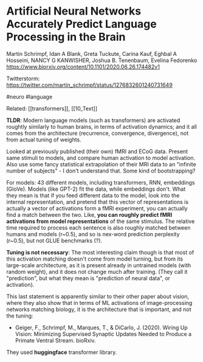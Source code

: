 # Artificial Neural Networks Accurately Predict Language Processing in the Brain

Martin Schrimpf,  Idan A Blank, Greta Tuckute, Carina Kauf, Eghbal A Hosseini, NANCY G KANWISHER, Joshua B. Tenenbaum, Evelina Fedorenko
https://www.biorxiv.org/content/10.1101/2020.06.26.174482v1

Twitterstorm:
https://twitter.com/martin_schrimpf/status/1276832601240731649

#neuro #language

Related: [[transformers]], [[10_Text]]

**TLDR**: Modern language models (such as transformers) are activated roughtly similarly to human brains, in terms of activation dynamics; and it all comes from the architecture (recurrence, convergence, divergence), not from actual tuning of weights.

Looked at previously published (their own) fMRI and ECoG data. Present same stimuli to models, and compare human activation to model activation. Also use some fancy statistical extrapolation of their MRI data to an "infinite number of subjects" - I don't understand that. Some kind of bootstrapping?

For models: 43 different models, including transformers, RNN, embeddings (GloVe). Models (like GPT-2) fit the data, while embeddings don't. What they mean is that if you feed different data to the model, look into the internal representation, and pretend that this vector of representations is actually a vector of activations form a fMRI experiment, you can actually find a match between the two. Like, **you can roughly predict fMRI activations from model representations** of the same stimulus. The relative time required to process each sentence is also roughly matched between humans and models (r~0.5), and so is nex-word prediction perplexity (r~0.5), but not GLUE benchmarks (?).

**Tuning is not necessary**: The most interesting claim though is that most of this activation matching doesn't come from model turning, but from its large-scale architecture, as it is present already in untrained models (with random weight), and it does not change much after training. (They call it "prediction", but what they mean is "prediction of neural data", or activation). 

This last statement is apparently similar to their other paper about vision, where they also show that in terms of ML activations of image-processing networks matching biology, it is the architecture that is important, and not the tuning:
* Geiger, F., Schrimpf, M., Marques, T., & DiCarlo, J. (2020). Wiring Up Vision: Minimizing Supervised Synaptic Updates Needed to Produce a Primate Ventral Stream. bioRxiv.

They used **huggingface** transformer library.